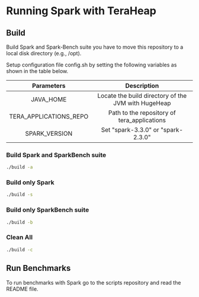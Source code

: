 # Running Spark with TeraHeap

## Build
Build Spark and Spark-Bench suite you have to move this
repository to a local disk directory (e.g., /opt).

Setup configuration file config.sh by setting the following variables
as shown in the table below.

| **Parameters** 	|                   **Description**                   	|
|:--------------:	|:---------------------------------------------------:	|
| JAVA_HOME      	| Locate the build directory of the JVM with HugeHeap 	|
| TERA_APPLICATIONS_REPO 	| Path to the repository of tera_applications         	|
| SPARK_VERSION 	| Set "spark-3.3.0" or "spark-2.3.0"                    |

### Build Spark and SparkBench suite
```sh
./build -a
```
### Build only Spark
```sh
./build -s
```
### Build only SparkBench suite
```sh
./build -b
```
### Clean All
```sh
./build -c

```
## Run Benchmarks
To run benchmarks with Spark go to the scripts repository and read the
README file. 
